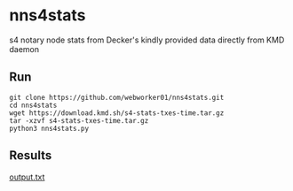 # nns4stats
s4 notary node stats from Decker's kindly provided data directly from KMD daemon

## Run
```
git clone https://github.com/webworker01/nns4stats.git
cd nns4stats
wget https://download.kmd.sh/s4-stats-txes-time.tar.gz
tar -xzvf s4-stats-txes-time.tar.gz
python3 nns4stats.py
```

## Results
[output.txt](./output.txt)